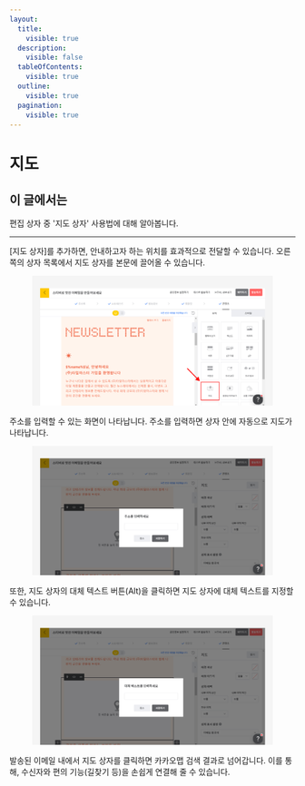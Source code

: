 ```yaml
---
layout:
  title:
    visible: true
  description:
    visible: false
  tableOfContents:
    visible: true
  outline:
    visible: true
  pagination:
    visible: true
---
```


# 지도

## 이 글에서는

편집 상자 중 '지도 상자' 사용법에 대해 알아봅니다.

***

\[지도 상자]를 추가하면, 안내하고자 하는 위치를 효과적으로 전달할 수 있습니다. 오른쪽의 상자 목록에서 지도 상자를 본문에 끌어올 수 있습니다.

<figure><img src="../../../.gitbook/assets/지도 상자_1.png" alt=""><figcaption></figcaption></figure>

&#x20;

주소를 입력할 수 있는 화면이 나타납니다. 주소를 입력하면 상자 안에 자동으로 지도가 나타납니다.

<figure><img src="../../../.gitbook/assets/지도 상자_2.png" alt=""><figcaption></figcaption></figure>

&#x20;

또한, 지도 상자의 대체 텍스트 버튼(Alt)을 클릭하면 지도 상자에 대체 텍스트를 지정할 수 있습니다.

<figure><img src="../../../.gitbook/assets/지도 상자_3.png" alt=""><figcaption></figcaption></figure>



발송된 이메일 내에서 지도 상자를 클릭하면 카카오맵 검색 결과로 넘어갑니다. 이를 통해, 수신자와 편의 기능(길찾기 등)을 손쉽게 연결해 줄 수 있습니다.

